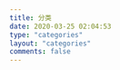 ```yaml
---
title: 分类
date: 2020-03-25 02:04:53
type: "categories"
layout: "categories"
comments: false
---
```

